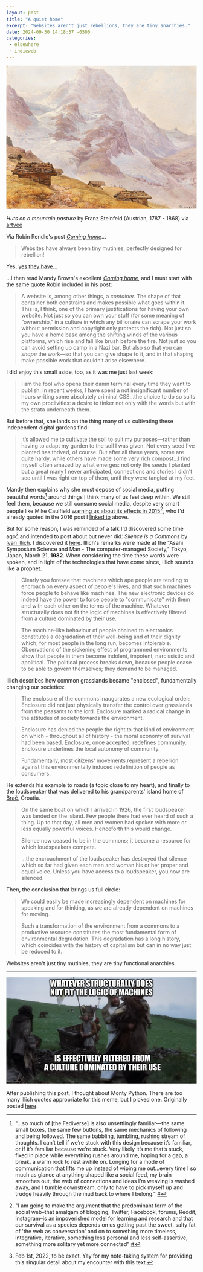 ```yaml
---
layout: post
title: "A quiet home"
excerpt: "Websites aren't just rebellions, they are tiny anarchies."
date: 2024-09-30 14:18:57 -0500
categories: 
 - elsewhere
 - indieweb
---
```


![](/assets/2024/09/537051ldsdl.jpg)

<p class="caption"><em>Huts on a mountain pasture</em> by
Franz Steinfeld (Austrian, 1787 - 1868) via <a href="https://artvee.com/dl/huts-on-a-mountain-pasture/">artvee</a></p>

Via Robin Rendle's post _[Coming home](https://robinrendle.com/notes/coming-home/)_...

> Websites have always been tiny mutinies, perfectly designed for rebellion!

Yes, [yes they have](/2016/09/05/rebels/ "Rebels: Episode 1")...

...I then read Mandy Brown's excellent _[Coming home](https://aworkinglibrary.com/writing/coming-home)_, and I must start with the same quote Robin included in his post:

> A website is, among other things, a _container._ The shape of that container both constrains and makes possible what goes within it. This is, I think, one of the primary justifications for having your own website. Not just so you can own your stuff (for some meaning of “ownership,” in a culture in which any billionaire can scrape your work without permission and copyright only protects the rich). Not just so you have a home base among the shifting winds of the various platforms, which rise and fall like brush before the fire. Not just so you can avoid setting up camp in a Nazi bar. But also so that you can _shape_ the work—so that you can give shape to it, and in that shaping make possible work that couldn’t arise elsewhere.

I did enjoy this small aside, too, as it was me just last week:

> I am the fool who opens their damn terminal every time they want to publish; in recent weeks, I have spent a not insignificant number of hours writing some absolutely criminal CSS...the choice to do so suits my own proclivities: a desire to tinker not only with the words but with the strata underneath them.

But before that, she lands on the thing many of us cultivating these independent digital gardens find:

> It’s allowed me to cultivate the soil to suit my purposes—rather than having to adapt my garden to the soil I was given. Not every seed I’ve planted has thrived, of course. But after all these years, some are quite hardy, while others have made some very rich compost...I find myself often amazed by what emerges: not only the seeds I planted but a great many I never anticipated, connections and stories I didn’t see until I was right on top of them, until they were tangled at my feet.

Mandy then explains why she must depose of social media, putting beautiful words[^1] around things I think many of us feel deep within. We still feel them, because we still consume social media, despite very smart people like Mike Caulfield [warning us about its effects in 2015](https://hapgood.us/2015/10/17/the-garden-and-the-stream-a-technopastoral/)[^2], who I'd already quoted in the 2016 post I [linked to](/2016/09/05/rebels/) above.

But for some reason, I was reminded of a talk I'd discovered some time ago[^3] and intended to post about but never did: _Silence is a Commons_ by [Ivan Illich](https://en.wikipedia.org/wiki/Ivan_Illich). I discovered it [here](https://www.davidtinapple.com/illich/1983_silence_commons.html). Illich's remarks were made at the "Asahi Symposium Science and Man - The computer-managed Society," Tokyo, Japan, March 21, **1982**. When considering the time these words were spoken, and in light of the technologies that have come since, Illich sounds like a prophet.

> Clearly you foresee that machines which ape people are tending to encroach on every aspect of people's lives, and that such machines force people to behave like machines. The new electronic devices do indeed have the power to force people to "communicate" with them and with each other on the terms of the machine. Whatever structurally does not fit the logic of machines is effectively filtered from a culture dominated by their use.
>
> The machine-like behaviour of people chained to electronics constitutes a degradation of their well-being and of their dignity which, for most people in the long run, becomes intolerable. Observations of the sickening effect of programmed environments show that people in them become indolent, impotent, narcissistic and apolitical. The political process breaks down, because people cease to be able to govern themselves; they demand to be managed.

Illich describes how common grasslands became "enclosed", fundamentally changing our societies:

> The enclosure of the commons inaugurates a new ecological order: Enclosure did not just physically transfer the control over grasslands from the peasants to the lord. Enclosure marked a radical change in the attitudes of society towards the environment.

> Enclosure has denied the people the right to that kind of environment on which - throughout all of history - the moral economy of survival had been based. Enclosure, once accepted, redefines community. Enclosure underlines the local autonomy of community.
>
> Fundamentally, most citizens' movements represent a rebellion against this environmentally induced redefinition of people as consumers.

He extends his example to roads (a topic close to my heart), and finally to the loudspeaker that was delivered to his grandparents' island home of [Brač](https://en.wikipedia.org/wiki/Bra%C4%8D), Croatia.

> On the same boat on which I arrived in 1926, the first loudspeaker was landed on the island. Few people there had ever heard of such a thing. Up to that day, all men and women had spoken with more or less equally powerful voices. Henceforth this would change.
>
> Silence now ceased to be in the commons; it became a resource for which loudspeakers compete.
>
> ...the encroachment of the loudspeaker has destroyed that silence which so far had given each man and woman his or her proper and equal voice. Unless you have access to a loudspeaker, you now are silenced.

Then, the conclusion that brings us full circle:

> We could easily be made increasingly dependent on machines for speaking and for thinking, as we are already dependent on machines for moving.
> 
> Such a transformation of the environment from a commons to a productive resource constitutes the most fundamental form of environmental degradation. This degradation has a long history, which coincides with the history of capitalism but can in no way just be reduced to it.

Websites aren't just tiny mutinies, they are tiny functional anarchies.

---

![](/assets/2024/09/959rgd.jpg)

<p class="caption">After publishing this post, I thought about Monty Python. There are too many Illich quotes appropriate for this meme, but I picked one. Originally posted <a href="https://indieweb.social/@dealingwith/113232800154680879">here</a>.</p>

[^1]: "...so much of [the Fediverse] is also unsettlingly familiar—the same small boxes, the same few buttons, the same mechanics of following and being followed. The same babbling, tumbling, rushing stream of thoughts. I can’t tell if we’re stuck with this design because it’s familiar, or if it’s familiar because we’re stuck. Very likely it’s me that’s stuck, fixed in place while everything rushes around me, hoping for a gap, a break, a warm rock to rest awhile on. Longing for a mode of communication that lifts me up instead of wiping me out...every time I so much as glance at anything shaped like a social feed, my brain smoothes out, the web of connections and ideas I’m weaving is washed away, and I tumble downstream, only to have to pick myself up and trudge heavily through the mud back to where I belong." [#](https://aworkinglibrary.com/writing/coming-home)

[^2]: "I am going to make the argument that the predominant form of the social web–that amalgam of blogging, Twitter, Facebook, forums, Reddit, Instagram–is an impoverished model for learning and research and that our survival as a species depends on us getting past the sweet, salty fat of 'the web as conversation' and on to something more timeless, integrative, iterative, something less personal and less self-assertive, something more solitary yet more connected" [#](https://hapgood.us/2015/10/17/the-garden-and-the-stream-a-technopastoral/)

[^3]: Feb 1st, 2022, to be exact. Yay for my note-taking system for providing this singular detail about my encounter with this text.
